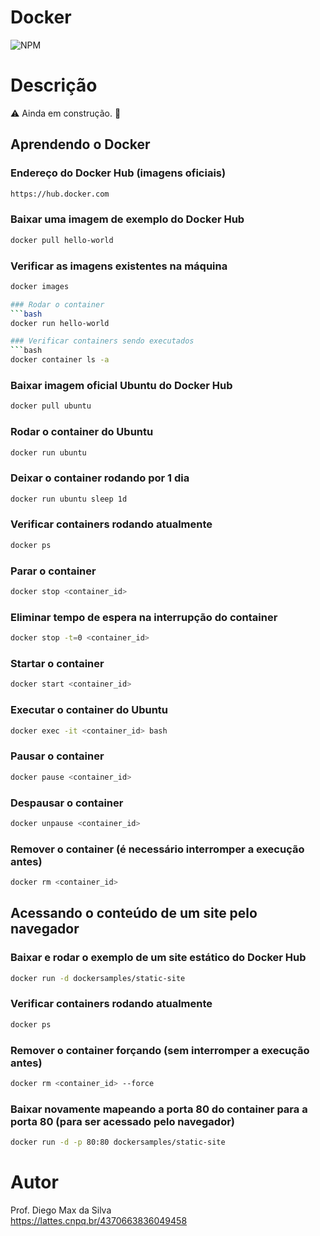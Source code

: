# Docker
![NPM](https://img.shields.io/npm/l/react)

# Descrição
:warning: Ainda em construção. :construction:

## Aprendendo o Docker

### Endereço do Docker Hub (imagens oficiais)
```bash
https://hub.docker.com
```

### Baixar uma imagem de exemplo do Docker Hub
```bash
docker pull hello-world
```

### Verificar as imagens existentes na máquina
```bash
docker images

### Rodar o container
```bash
docker run hello-world

### Verificar containers sendo executados
```bash
docker container ls -a
```

### Baixar imagem oficial Ubuntu do Docker Hub
```bash
docker pull ubuntu
```

### Rodar o container do Ubuntu
```bash
docker run ubuntu
```

### Deixar o container rodando por 1 dia
```bash
docker run ubuntu sleep 1d
```

### Verificar containers rodando atualmente
```bash
docker ps
```

### Parar o container
```bash
docker stop <container_id>
```

### Eliminar tempo de espera na interrupção do container
```bash
docker stop -t=0 <container_id>
```

### Startar o container
```bash
docker start <container_id>
```

### Executar o container do Ubuntu
```bash
docker exec -it <container_id> bash
```

### Pausar o container
```bash
docker pause <container_id>
```

### Despausar o container
```bash
docker unpause <container_id>
```

### Remover o container (é necessário interromper a execução antes)
```bash
docker rm <container_id>
```

## Acessando o conteúdo de um site pelo navegador

### Baixar e rodar o exemplo de um site estático do Docker Hub
```bash
docker run -d dockersamples/static-site
```

### Verificar containers rodando atualmente
```bash
docker ps
```

### Remover o container forçando (sem interromper a execução antes)
```bash
docker rm <container_id> --force
```

### Baixar novamente mapeando a porta 80 do container para a porta 80 (para ser acessado pelo navegador)
```bash
docker run -d -p 80:80 dockersamples/static-site
```

# Autor

Prof. Diego Max da Silva<br>
https://lattes.cnpq.br/4370663836049458
